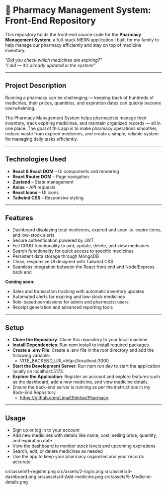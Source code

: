 # 💊 **Pharmacy Management System: Front-End Repository**

This repository holds the front-end source code for the **Pharmacy Management System**, a full-stack MERN application I built for my family to help manage our pharmacy efficiently and stay on top of medicine inventory.

*"Did you check which medicines are expiring?"*  
*"I did — it’s already updated in the system!"*

____________________________________________________________________________________________________________________________________________________________________________________________________________________________________________

## **Project Description**

Running a pharmacy can be challenging — keeping track of hundreds of medicines, their prices, quantities, and expiration dates can quickly become overwhelming.

The Pharmacy Management System helps pharmacists manage their inventory, track expiring medicines, and maintain organized records — all in one place. The goal of this app is to make pharmacy operations smoother, reduce waste from expired medicines, and create a simple, reliable system for managing daily tasks efficiently.

____________________________________________________________________________________________________________________________________________________________________________________________________________________________________________

## **Technologies Used**

- **React & React DOM** – UI components and rendering  
- **React Router DOM** – Page navigation  
- **Zustand** – State management  
- **Axios** – API requests  
- **React Icons** – UI icons  
- **Tailwind CSS** – Responsive styling  

____________________________________________________________________________________________________________________________________________________________________________________________________________________________________________

## **Features**

- Dashboard displaying total medicines, expired and soon-to-expire items, and low-stock alerts  
- Secure authentication powered by JWT  
- Full CRUD functionality to add, update, delete, and view medicines  
- Search functionality for quick access to specific medicines  
- Persistent data storage through MongoDB  
- Clean, responsive UI designed with Tailwind CSS  
- Seamless integration between the React front end and Node/Express back end  

**Coming soon:**  
- Sales and transaction tracking with automatic inventory updates  
- Automated alerts for expiring and low-stock medicines  
- Role-based permissions for admin and pharmacist users  
- Receipt generation and advanced reporting tools  

____________________________________________________________________________________________________________________________________________________________________________________________________________________________________________

## **Setup**

- **Clone the Repository**: Clone this repository to your local machine.
- **Install Dependencies**: Run npm install to install required packages.
- **Create a .env File**: Create a .env file in the root directory and add the following variable:
   - VITE_BACKEND_URL=http://localhost:3000
- **Start the Development Server**: Run npm run dev to start the application locally on localhost:5173.
- **Explore the Application**: Register an account and explore features such as the dashboard, add a new medicine, and view medicine details.
- Ensure the back-end server is running as per the instructions in my Back-End Repository
   - https://github.com/LimaEftekhar/Pharmacy.

____________________________________________________________________________________________________________________________________________________________________________________________________________________________________________

## **Usage**

- Sign up or log in to your account
- Add new medicines with details like name, cost, selling price, quantity, and expiration date
- View the dashboard to monitor stock levels and upcoming expirations
- Search, edit, or delete medicines as needed
- Use the app to keep your pharmacy organized and your records accurate

 src\assets\1-register.png
 src/assets/2-login.png
 src/assets/3-dashboard.png
 src/assets/4-Add-medicine.png
 src/assets/5-Medicine-details.png


